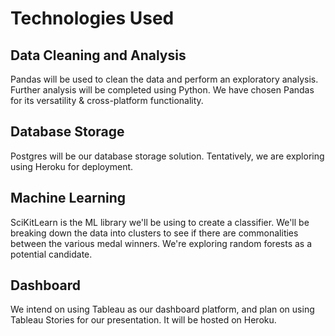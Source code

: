 # Technologies Used
## Data Cleaning and Analysis
Pandas will be used to clean the data and perform an exploratory analysis. Further analysis will be completed using Python. We have chosen Pandas for its versatility & cross-platform functionality.

## Database Storage
Postgres will be our database storage solution. Tentatively, we are exploring using Heroku for deployment.

## Machine Learning
SciKitLearn is the ML library we'll be using to create a classifier. We'll be breaking down the data into clusters to see if there are commonalities between the various medal winners. We're exploring random forests as a potential candidate.

## Dashboard
We intend on using Tableau as our dashboard platform, and plan on using Tableau Stories for our presentation. It will be hosted on Heroku.
